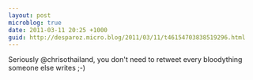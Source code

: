 ```yaml
---
layout: post
microblog: true
date: 2011-03-11 20:25 +1000
guid: http://desparoz.micro.blog/2011/03/11/t46154703838519296.html
---
```

Seriously @chrisothailand, you don't need to retweet every bloodything someone else writes ;-)
